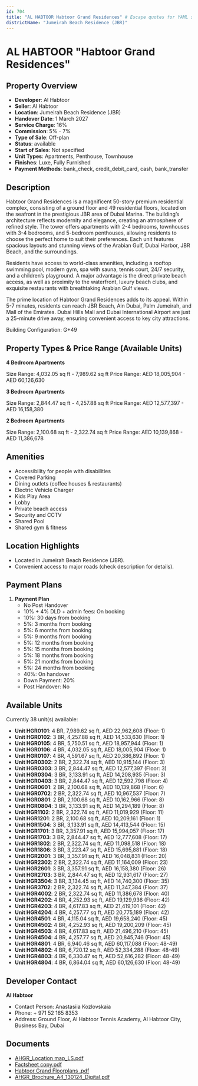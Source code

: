 ```yaml
---
id: 704
title: "AL HABTOOR Habtoor Grand Residences" # Escape quotes for YAML string
districtName: "Jumeirah Beach Residence (JBR)"
---
```


# AL HABTOOR "Habtoor Grand Residences"

## Property Overview
- **Developer**: Al Habtoor
- **Seller**: Al Habtoor
- **Location**: Jumeirah Beach Residence (JBR)
- **Handover Date**: 1 March 2027
- **Service Charge**: 16%
- **Commission**: 5% - 7%
- **Type of Sale**: Off-plan
- **Status**: available
- **Start of Sales**: Not specified
- **Unit Types**: Apartments, Penthouse, Townhouse
- **Finishes**: Luxe, Fully Furnished
- **Payment Methods**: bank_check, credit_debit_card, cash, bank_transfer

## Description
Habtoor Grand Residences is a magnificent 50-story premium residential complex, consisting of a ground floor and 49 residential floors, located on the seafront in the prestigious JBR area of Dubai Marina. The building’s architecture reflects modernity and elegance, creating an atmosphere of refined style. The tower offers apartments with 2-4 bedrooms, townhouses with 3-4 bedrooms, and 5-bedroom penthouses, allowing residents to choose the perfect home to suit their preferences. Each unit features spacious layouts and stunning views of the Arabian Gulf, Dubai Harbor, JBR Beach, and the surroundings.

Residents have access to world-class amenities, including a rooftop swimming pool, modern gym, spa with sauna, tennis court, 24/7 security, and a children’s playground. A major advantage is the direct private beach access, as well as proximity to the waterfront, luxury beach clubs, and exquisite restaurants with breathtaking Arabian Gulf views.

The prime location of Habtoor Grand Residences adds to its appeal. Within 5-7 minutes, residents can reach JBR Beach, Ain Dubai, Palm Jumeirah, and Mall of the Emirates. Dubai Hills Mall and Dubai International Airport are just a 25-minute drive away, ensuring convenient access to key city attractions.

Building Configuration: G+49

## Property Types & Price Range (Available Units)
**4 Bedroom Apartments**

Size Range: 4,032.05 sq ft - 7,989.62 sq ft
Price Range: AED 18,005,904 - AED 60,126,630

**3 Bedroom Apartments**

Size Range: 2,844.47 sq ft - 4,257.88 sq ft
Price Range: AED 12,577,397 - AED 16,158,380

**2 Bedroom Apartments**

Size Range: 2,100.68 sq ft - 2,322.74 sq ft
Price Range: AED 10,139,868 - AED 11,386,678

## Amenities
- Accessibility for people with disabilities
- Covered Parking
- Dining outlets  (coffee houses & restaurants)
- Electric Vehicle Charger
- Kids Play Area
- Lobby
- Private beach access
- Security and CCTV
- Shared Pool
- Shared gym & fitness

## Location Highlights
- Located in Jumeirah Beach Residence (JBR).
- Convenient access to major roads (check description for details).

## Payment Plans
1. **Payment Plan**
   - No Post Handover
   - 10% + 4% DLD + admin fees: On booking
   - 10%: 30 days from booking
   - 5%: 3 months from booking
   - 5%: 6 months from booking
   - 5%: 9 months from booking
   - 5%: 12 months from booking
   - 5%: 15 months from booking
   - 5%: 18 months from booking
   - 5%: 21 months from booking
   - 5%: 24 months from booking
   - 40%: On handover
   - Down Payment: 20%
   - Post Handover: No

## Available Units
Currently 38 unit(s) available:
- **Unit HGR0101**: 4 BR, 7,989.62 sq ft, AED 22,962,608 (Floor: 1)
- **Unit HGR0102**: 3 BR, 4,257.88 sq ft, AED 14,533,630 (Floor: 1)
- **Unit HGR0105**: 4 BR, 5,750.51 sq ft, AED 18,957,944 (Floor: 1)
- **Unit HGR0106**: 4 BR, 4,032.05 sq ft, AED 18,005,904 (Floor: 1)
- **Unit HGR0107**: 4 BR, 4,591.67 sq ft, AED 20,386,892 (Floor: 1)
- **Unit HGR0302**: 2 BR, 2,322.74 sq ft, AED 10,915,144 (Floor: 3)
- **Unit HGR0303**: 3 BR, 2,844.47 sq ft, AED 12,577,397 (Floor: 3)
- **Unit HGR0304**: 3 BR, 3,133.91 sq ft, AED 14,208,935 (Floor: 3)
- **Unit HGR0403**: 3 BR, 2,844.47 sq ft, AED 12,592,798 (Floor: 4)
- **Unit HGR0601**: 2 BR, 2,100.68 sq ft, AED 10,139,868 (Floor: 6)
- **Unit HGR0702**: 2 BR, 2,322.74 sq ft, AED 10,967,537 (Floor: 7)
- **Unit HGR0801**: 2 BR, 2,100.68 sq ft, AED 10,162,966 (Floor: 8)
- **Unit HGR0804**: 3 BR, 3,133.91 sq ft, AED 14,294,189 (Floor: 8)
- **Unit HGR1102**: 2 BR, 2,322.74 sq ft, AED 11,019,929 (Floor: 11)
- **Unit HGR1201**: 2 BR, 2,100.68 sq ft, AED 10,209,161 (Floor: 1)
- **Unit HGR1504**: 3 BR, 3,133.91 sq ft, AED 14,413,544 (Floor: 15)
- **Unit HGR1701**: 3 BR, 3,357.91 sq ft, AED 15,994,057 (Floor: 17)
- **Unit HGR1703**: 3 BR, 2,844.47 sq ft, AED 12,777,608 (Floor: 17)
- **Unit HGR1802**: 2 BR, 2,322.74 sq ft, AED 11,098,518 (Floor: 18)
- **Unit HGR1806**: 3 BR, 3,223.47 sq ft, AED 15,695,881 (Floor: 18)
- **Unit HGR2001**: 3 BR, 3,357.91 sq ft, AED 16,048,831 (Floor: 20)
- **Unit HGR2302**: 2 BR, 2,322.74 sq ft, AED 11,164,009 (Floor: 23)
- **Unit HGR2601**: 3 BR, 3,357.91 sq ft, AED 16,158,380 (Floor: 26)
- **Unit HGR2703**: 3 BR, 2,844.47 sq ft, AED 12,931,617 (Floor: 27)
- **Unit HGR3504**: 3 BR, 3,134.45 sq ft, AED 14,740,300 (Floor: 35)
- **Unit HGR3702**: 2 BR, 2,322.74 sq ft, AED 11,347,384 (Floor: 37)
- **Unit HGR4002**: 2 BR, 2,322.74 sq ft, AED 11,386,678 (Floor: 40)
- **Unit HGR4202**: 4 BR, 4,252.93 sq ft, AED 19,129,936 (Floor: 42)
- **Unit HGR4203**: 4 BR, 4,617.83 sq ft, AED 21,419,101 (Floor: 42)
- **Unit HGR4204**: 4 BR, 4,257.77 sq ft, AED 20,775,189 (Floor: 42)
- **Unit HGR4501**: 4 BR, 4,115.04 sq ft, AED 19,658,240 (Floor: 45)
- **Unit HGR4502**: 4 BR, 4,252.93 sq ft, AED 19,200,209 (Floor: 45)
- **Unit HGR4503**: 4 BR, 4,617.83 sq ft, AED 21,496,210 (Floor: 45)
- **Unit HGR4504**: 4 BR, 4,257.77 sq ft, AED 20,845,746 (Floor: 45)
- **Unit HGR4801**: 4 BR, 6,940.46 sq ft, AED 60,117,088 (Floor: 48-49)
- **Unit HGR4802**: 4 BR, 6,720.12 sq ft, AED 52,334,288 (Floor: 48-49)
- **Unit HGR4803**: 4 BR, 6,330.47 sq ft, AED 52,616,282 (Floor: 48-49)
- **Unit HGR4804**: 4 BR, 6,864.04 sq ft, AED 60,126,630 (Floor: 48-49)

## Developer Contact
**Al Habtoor**
- Contact Person: Anastasiia Kozlovskaia
- Phone: + 971 52 165 8353
- Address: Ground Floor, Al Habtoor Tennis Academy, Al Habtoor City, Business Bay, Dubai

## Documents
- [AHGR_Location map_LS.pdf](https://cdn.geniemap.net/2024/01/10/ou0mrUAXF3pQXZjhVZoNgD51YOVLIlmblKFUujbz.pdf)
- [Factsheet copy.pdf](https://cdn.geniemap.net/2024/01/10/eL5wKdXlzAFen58IA8cl49uYuTAGTxdUJQascMbE.pdf)
- [Habtoor Grand Floorplans .pdf](https://cdn.geniemap.net/2024/03/04/ULd41yaokWGPbHDl6Dt2aUiaf9P0xbX0rFCqH4Qy.pdf)
- [AHGR_Brochure_A4_130124_Digital.pdf](https://cdn.geniemap.net/2024/03/03/IX5xvcKmcVK10aD5ntpVhOVS32ZpMLPOnzx28YyF.pdf)
